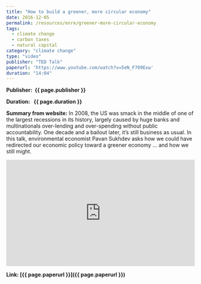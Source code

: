 ```yaml
---
title: "How to build a greener, more circular economy"
date: 2016-12-05
permalink: /resources/enre/greener-more-circular-economy
tags:
  - climate change
  - carbon taxes
  - natural capital
category: "climate change"
type: "video"
publisher: "TED Talk"
paperurl: 'https://www.youtube.com/watch?v=5eN_F709Exw'
duration: "14:04"
---
```



**<span class="bold-podcast">Publisher: </span>&nbsp;<span class="text-podcast">{{ page.publisher }}</span>**

**<span class="bold-podcast">Duration: </span>&nbsp;<span class="text-podcast"> {{ page.duration }}</span>**

**<span class="bold-podcast">Summary from website:</span>**
In 2008, the US was smack in the middle of one of the largest recessions in its history, largely caused by huge banks and multinationals over-lending and over-spending without public accountability. One decade and a bailout later, it’s still business as usual. In this talk, environmental economist Pavan Sukhdev asks how we could have redirected our economic policy toward a greener economy … and how we still might.

<div style="max-width:1024px">
  <div style="position:relative;height:0;padding-bottom:56.25%">
    <iframe src="https://youtu.be/5eN_F709Exw?si=Fu5cKZfl95oE2UVi" width="1024px" height="576px" title="How to build a greener, more circular economy | Pavan Sukhdev" style="position:absolute;left:0;top:0;width:100%;height:100%"  frameborder="0" scrolling="no" allowfullscreen onload="window.parent.postMessage('iframeLoaded', 'https://embed.ted.com')"></iframe>
  </div>
</div>


**<span class="small-podcast">Link:</span>&nbsp;<span class="links-podcast">[{{ page.paperurl }}]({{ page.paperurl }})</span>**